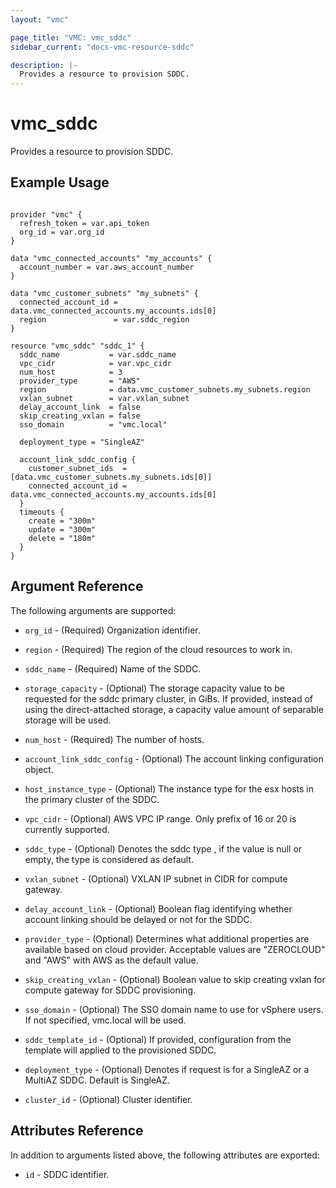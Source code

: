 ```yaml
---
layout: "vmc"

page_title: "VMC: vmc_sddc"
sidebar_current: "docs-vmc-resource-sddc"

description: |-
  Provides a resource to provision SDDC.
---
```


# vmc_sddc

Provides a resource to provision SDDC.

## Example Usage

```hcl

provider "vmc" {
  refresh_token = var.api_token
  org_id = var.org_id
}

data "vmc_connected_accounts" "my_accounts" {
  account_number = var.aws_account_number
}

data "vmc_customer_subnets" "my_subnets" {
  connected_account_id = data.vmc_connected_accounts.my_accounts.ids[0]
  region               = var.sddc_region
}

resource "vmc_sddc" "sddc_1" {
  sddc_name           = var.sddc_name
  vpc_cidr            = var.vpc_cidr
  num_host            = 3
  provider_type       = "AWS"
  region              = data.vmc_customer_subnets.my_subnets.region
  vxlan_subnet        = var.vxlan_subnet
  delay_account_link  = false
  skip_creating_vxlan = false
  sso_domain          = "vmc.local"

  deployment_type = "SingleAZ"

  account_link_sddc_config {
    customer_subnet_ids  = [data.vmc_customer_subnets.my_subnets.ids[0]]
    connected_account_id = data.vmc_connected_accounts.my_accounts.ids[0]
  }
  timeouts {
    create = "300m"
    update = "300m"
    delete = "180m"
  }
}

```

## Argument Reference

The following arguments are supported:

* `org_id` - (Required) Organization identifier.

* `region` - (Required)  The region of the cloud resources to work in.

* `sddc_name` - (Required) Name of the SDDC.

* `storage_capacity` - (Optional) The storage capacity value to be requested for the sddc primary cluster, 
   in GiBs. If provided, instead of using the direct-attached storage, a capacity value amount of 
   separable storage will be used.

* `num_host` - (Required) The number of hosts.

* `account_link_sddc_config` - (Optional) The account linking configuration object.

* `host_instance_type` -  (Optional) The instance type for the esx hosts in the primary cluster of the SDDC.

* `vpc_cidr` - (Optional) AWS VPC IP range. Only prefix of 16 or 20 is currently supported.

* `sddc_type` - (Optional) Denotes the sddc type , if the value is null or empty, the type is considered 
   as default.

* `vxlan_subnet` - (Optional) VXLAN IP subnet in CIDR for compute gateway.

* `delay_account_link` - (Optional)  Boolean flag identifying whether account linking should be delayed 
   or not for the SDDC.

* `provider_type` - (Optional)  Determines what additional properties are available based on cloud 
   provider. Acceptable values are "ZEROCLOUD" and "AWS" with AWS as the default value.

* `skip_creating_vxlan` - (Optional) Boolean value to skip creating vxlan for compute gateway for SDDC provisioning.

* `sso_domain` - (Optional) The SSO domain name to use for vSphere users. If not specified, vmc.local will be used.

* `sddc_template_id` - (Optional) If provided, configuration from the template will applied to the provisioned SDDC.

* `deployment_type` - (Optional) Denotes if request is for a SingleAZ or a MultiAZ SDDC. Default is SingleAZ.

* `cluster_id` - (Optional) Cluster identifier.

## Attributes Reference

In addition to arguments listed above, the following attributes are exported:

* `id` - SDDC identifier.
